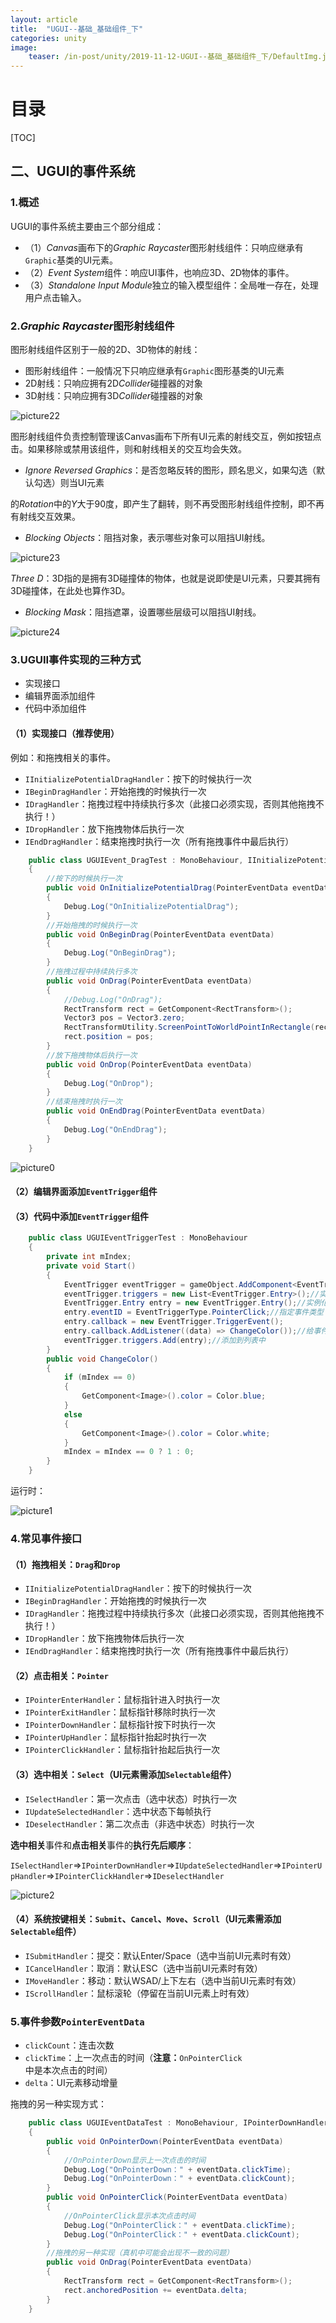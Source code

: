 ```yaml
---
layout: article
title:  "UGUI--基础_基础组件_下"
categories: unity
image:
    teaser: /in-post/unity/2019-11-12-UGUI--基础_基础组件_下/DefaultImg.jpg
---
```


# 目录

[TOC]

## 二、UGUI的事件系统

### 1.概述

UGUI的事件系统主要由三个部分组成：

- （1）*Canvas*画布下的*Graphic Raycaster*图形射线组件：只响应继承有``Graphic``基类的UI元素。
- （2）*Event System*组件：响应UI事件，也响应3D、2D物体的事件。
- （3）*Standalone Input Module*独立的输入模型组件：全局唯一存在，处理用户点击输入。

### 2.*Graphic Raycaster*图形射线组件

图形射线组件区别于一般的2D、3D物体的射线：

- 图形射线组件：一般情况下只响应继承有``Graphic``图形基类的UI元素
- 2D射线：只响应拥有2D*Collider*碰撞器的对象
- 3D射线：只响应拥有3D*Collider*碰撞器的对象

![picture22](https://huskytgame.github.io/images/in-post/unity/2019-09-30-UGUI--基础_基础组件_上/ScreenShot022.png)

图形射线组件负责控制管理该Canvas画布下所有UI元素的射线交互，例如按钮点击。如果移除或禁用该组件，则和射线相关的交互均会失效。

- *Ignore Reversed Graphics*：是否忽略反转的图形，顾名思义，如果勾选（默认勾选）则当UI元素

的*Rotation*中的*Y*大于90度，即产生了翻转，则不再受图形射线组件控制，即不再有射线交互效果。

- *Blocking Objects*：阻挡对象，表示哪些对象可以阻挡UI射线。

![picture23](https://huskytgame.github.io/images/in-post/unity/2019-09-30-UGUI--基础_基础组件_上/ScreenShot023.png)

*Three D*：3D指的是拥有3D碰撞体的物体，也就是说即使是UI元素，只要其拥有3D碰撞体，在此处也算作3D。

- *Blocking Mask*：阻挡遮罩，设置哪些层级可以阻挡UI射线。

![picture24](https://huskytgame.github.io/images/in-post/unity/2019-09-30-UGUI--基础_基础组件_上/ScreenShot024.png)

### 3.UGUII事件实现的三种方式

- 实现接口
- 编辑界面添加组件
- 代码中添加组件

#### （1）实现接口（推荐使用）

例如：和拖拽相关的事件。

- ``IInitializePotentialDragHandler``：按下的时候执行一次
- ``IBeginDragHandler``：开始拖拽的时候执行一次
- ``IDragHandler``：拖拽过程中持续执行多次（此接口必须实现，否则其他拖拽不执行！）
- ``IDropHandler``：放下拖拽物体后执行一次
- ``IEndDragHandler``：结束拖拽时执行一次（所有拖拽事件中最后执行）

````csharp
    public class UGUIEvent_DragTest : MonoBehaviour, IInitializePotentialDragHandler, IBeginDragHandler, IDragHandler, IDropHandler, IEndDragHandler
    {
        //按下的时候执行一次
        public void OnInitializePotentialDrag(PointerEventData eventData)
        {
            Debug.Log("OnInitializePotentialDrag");
        }
        //开始拖拽的时候执行一次
        public void OnBeginDrag(PointerEventData eventData)
        {
            Debug.Log("OnBeginDrag");
        }
        //拖拽过程中持续执行多次
        public void OnDrag(PointerEventData eventData)
        {
            //Debug.Log("OnDrag");
            RectTransform rect = GetComponent<RectTransform>();
            Vector3 pos = Vector3.zero;
            RectTransformUtility.ScreenPointToWorldPointInRectangle(rect, eventData.position, eventData.enterEventCamera, out pos);
            rect.position = pos;
        }
        //放下拖拽物体后执行一次
        public void OnDrop(PointerEventData eventData)
        {
            Debug.Log("OnDrop");
        }
        //结束拖拽时执行一次
        public void OnEndDrag(PointerEventData eventData)
        {
            Debug.Log("OnEndDrag");
        }
    }
````

![picture0](https://huskytgame.github.io/images/in-post/unity/2019-11-12-UGUI--基础_基础组件_下/ScreenShot000.png)

#### （2）编辑界面添加``EventTrigger``组件

#### （3）代码中添加``EventTrigger``组件

````csharp
    public class UGUIEventTriggerTest : MonoBehaviour
    {
        private int mIndex;
        private void Start()
        {
            EventTrigger eventTrigger = gameObject.AddComponent<EventTrigger>();//添加组件
            eventTrigger.triggers = new List<EventTrigger.Entry>();//实例化事件触发列表
            EventTrigger.Entry entry = new EventTrigger.Entry();//实例化事件触发入口
            entry.eventID = EventTriggerType.PointerClick;//指定事件类型
            entry.callback = new EventTrigger.TriggerEvent();
            entry.callback.AddListener((data) => ChangeColor());//给事件的回调函数添加监听
            eventTrigger.triggers.Add(entry);//添加到列表中
        }
        public void ChangeColor()
        {
            if (mIndex == 0)
            {
                GetComponent<Image>().color = Color.blue;
            }
            else
            {
                GetComponent<Image>().color = Color.white;
            }
            mIndex = mIndex == 0 ? 1 : 0;
        }
    }
````

运行时：

![picture1](https://huskytgame.github.io/images/in-post/unity/2019-11-12-UGUI--基础_基础组件_下/ScreenShot001.png)

### 4.常见事件接口

#### （1）拖拽相关：``Drag``和``Drop``

- ``IInitializePotentialDragHandler``：按下的时候执行一次
- ``IBeginDragHandler``：开始拖拽的时候执行一次
- ``IDragHandler``：拖拽过程中持续执行多次（此接口必须实现，否则其他拖拽不执行！）
- ``IDropHandler``：放下拖拽物体后执行一次
- ``IEndDragHandler``：结束拖拽时执行一次（所有拖拽事件中最后执行）

#### （2）点击相关：``Pointer``

- ``IPointerEnterHandler``：鼠标指针进入时执行一次
- ``IPointerExitHandler``：鼠标指针移除时执行一次
- ``IPointerDownHandler``：鼠标指针按下时执行一次
- ``IPointerUpHandler``：鼠标指针抬起时执行一次
- ``IPointerClickHandler``：鼠标指针抬起后执行一次

#### （3）选中相关：``Select``（UI元素需添加``Selectable``组件）

- ``ISelectHandler``：第一次点击（选中状态）时执行一次
- ``IUpdateSelectedHandler``：选中状态下每帧执行
- ``IDeselectHandler``：第二次点击（非选中状态）时执行一次

**选中相关**事件和**点击相关**事件的**执行先后顺序**：

``ISelectHandler``=>``IPointerDownHandler``=>``IUpdateSelectedHandler``=>``IPointerUpHandler``=>``IPointerClickHandler``=>``IDeselectHandler``

![picture2](https://huskytgame.github.io/images/in-post/unity/2019-11-12-UGUI--基础_基础组件_下/ScreenShot002.png)

#### （4）系统按键相关：``Submit``、``Cancel``、``Move``、``Scroll``（UI元素需添加``Selectable``组件）

- ``ISubmitHandler``：提交：默认Enter/Space（选中当前UI元素时有效）
- ``ICancelHandler``：取消：默认ESC（选中当前UI元素时有效）
- ``IMoveHandler``：移动：默认WSAD/上下左右（选中当前UI元素时有效）
- ``IScrollHandler``：鼠标滚轮（停留在当前UI元素上时有效）

### 5.事件参数``PointerEventData``

- ``clickCount``：连击次数
- ``clickTime``：上一次点击的时间（**注意：**``OnPointerClick``中是本次点击的时间）
- ``delta``：UI元素移动增量

拖拽的另一种实现方式：

````csharp
    public class UGUIEventDataTest : MonoBehaviour, IPointerDownHandler, IPointerClickHandler, IDragHandler
    {
        public void OnPointerDown(PointerEventData eventData)
        {
            //OnPointerDown显示上一次点击的时间
            Debug.Log("OnPointerDown：" + eventData.clickTime);
            Debug.Log("OnPointerDown：" + eventData.clickCount);
        }
        public void OnPointerClick(PointerEventData eventData)
        {
            //OnPointerClick显示本次点击时间
            Debug.Log("OnPointerClick：" + eventData.clickTime);
            Debug.Log("OnPointerClick：" + eventData.clickCount);
        }
        //拖拽的另一种实现（真机中可能会出现不一致的问题）
        public void OnDrag(PointerEventData eventData)
        {
            RectTransform rect = GetComponent<RectTransform>();
            rect.anchoredPosition += eventData.delta;
        }
    }
````

